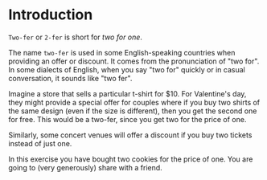 # Introduction

`Two-fer` or `2-fer` is short for _two for one_.

The name `two-fer` is used in some English-speaking countries when providing an offer or discount.
It comes from the pronunciation of "two for".
In some dialects of English, when you say "two for" quickly or in casual conversation, it sounds like "two fer".

Imagine a store that sells a particular t-shirt for $10.
For Valentine's day, they might provide a special offer for couples where if you buy two shirts of the same design (even if the size is different), then you get the second one for free.
This would be a two-fer, since you get two for the price of one.

Similarly, some concert venues will offer a discount if you buy two tickets instead of just one.

In this exercise you have bought two cookies for the price of one.
You are going to (very generously) share with a friend.
